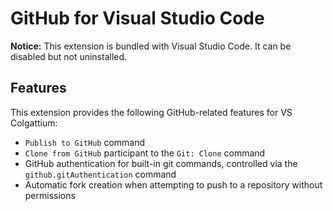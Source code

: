 # GitHub for Visual Studio Code

**Notice:** This extension is bundled with Visual Studio Code. It can be disabled but not uninstalled.

## Features

This extension provides the following GitHub-related features for VS Colgattium:

- `Publish to GitHub` command
- `Clone from GitHub` participant to the `Git: Clone` command
- GitHub authentication for built-in git commands, controlled via the `github.gitAuthentication` command
- Automatic fork creation when attempting to push to a repository without permissions
